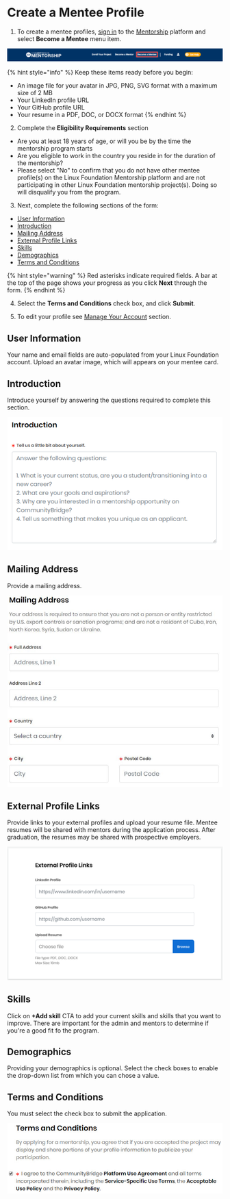 # Create a Mentee Profile

1. To create a mentee profiles, [sign in](../../../sso/sign-in/) to the [Mentorship](https://people.communitybridge.org/) platform and select **Become a Mentee** menu item.

![](../../../.gitbook/assets/become-a-mentee.png)

{% hint style="info" %}
Keep these items ready before you begin:

* An image file for your avatar in JPG, PNG, SVG format with a maximum size of 2 MB
* Your LinkedIn profile URL
* Your GitHub profile URL
* Your resume in a PDF, DOC, or DOCX format
{% endhint %}

2. Complete the **Eligibility Requirements** section

* Are you at least 18 years of age, or will you be by the time the mentorship program starts
* Are you eligible to work in the country you reside in for the duration of the mentorship?
* Please select "No" to confirm that you do not have other mentee profile\(s\) on the Linux Foundation Mentorship platform and are not participating in other Linux Foundation mentorship project\(s\). Doing so will disqualify you from the program.

3. Next, complete the following sections of the form:

* [User Information](create-a-mentee-profile.md#CreateaMenteeProfile-MenteeProfile)
* [Introduction](create-a-mentee-profile.md#CreateaMenteeProfile-Introduction)
* [Mailing Address](create-a-mentee-profile.md#CreateaMenteeProfile-MailingAddress)
* [External Profile Links](create-a-mentee-profile.md#CreateaMenteeProfile-ExternalProfileLinks)
* [Skills](create-a-mentee-profile.md#CreateaMenteeProfile-Skills)
* [Demographics](create-a-mentee-profile.md#CreateaMenteeProfile-Demographics)
* [Terms and Conditions](create-a-mentee-profile.md#CreateaMenteeProfile-TermsandConditions)

{% hint style="warning" %}
Red asterisks indicate required fields. A bar at the top of the page shows your progress as you click **Next** through the form.
{% endhint %}

4. Select the **Terms and Conditions** check box, and click **Submit**. 

5. To edit your profile see [Manage Your Account](manage-your-mentorship-account.md) section. 

## User Information <a id="CreateaMenteeProfile-MenteeProfile"></a>

Your name and email fields are auto-populated from your Linux Foundation account. Upload an avatar image, which will appears on your mentee card. 

## Introduction <a id="CreateaMenteeProfile-Introduction"></a>

Introduce yourself by answering the questions required to complete this section. 

![Introduction](../../../.gitbook/assets/mentee-introduction.png)

## Mailing Address <a id="CreateaMenteeProfile-MailingAddress"></a>

Provide a mailing address. 

![Mentee Mailing Address](../../../.gitbook/assets/7418798.jpg)

## External Profile Links <a id="CreateaMenteeProfile-ExternalProfileLinks"></a>

Provide links to your external profiles and upload your resume file. Mentee resumes will be shared with mentors during the application process. After graduation, the resumes may be shared with prospective employers.

![External Profile Links](../../../.gitbook/assets/7418797.png)

## Skills <a id="CreateaMenteeProfile-Skills"></a>

Click on **+Add skill** CTA to add your current skills and skills that you want to improve. There are important for the admin and mentors to determine if you're a good fit fo the program. 

## Demographics <a id="CreateaMenteeProfile-Demographics"></a>

Providing your demographics is optional. Select the check boxes to enable the drop-down list from which you can chose a value.

## Terms and Conditions <a id="CreateaMenteeProfile-TermsandConditions"></a>

You must select the check box to submit the application.

![](../../../.gitbook/assets/7418794.jpg)

